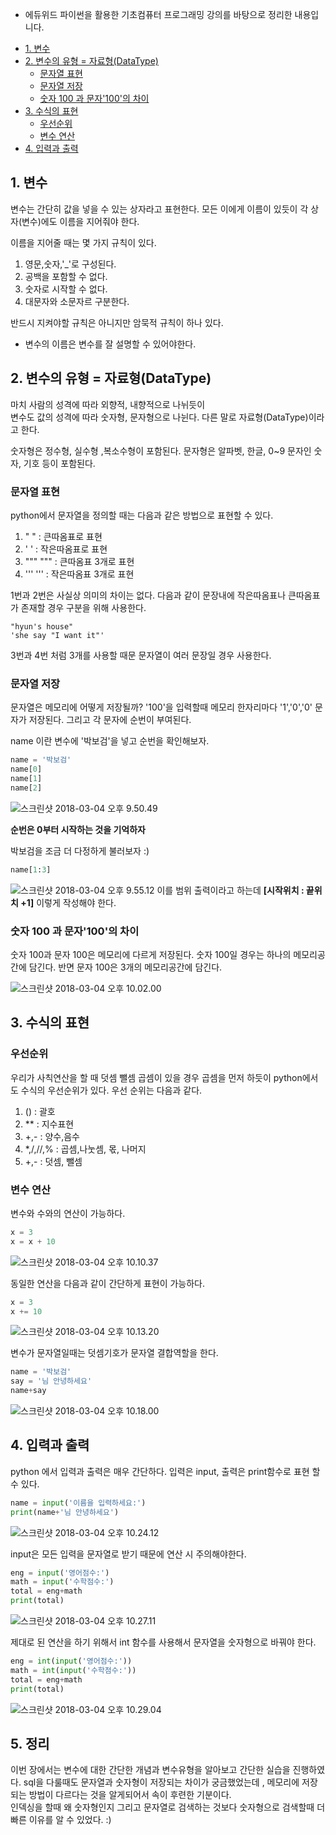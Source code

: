 
- 에듀위드 파이썬을 활용한 기초컴퓨터 프로그래밍 강의를 바탕으로 정리한 내용입니다.


<!-- @import "[TOC]" {cmd="toc" depthFrom=1 depthTo=6 orderedList=false} -->
<!-- code_chunk_output -->

* [1. 변수](#1-변수)
* [2. 변수의 유형 = 자료형(DataType)](#2-변수의-유형-자료형datatype)
	* [문자열 표현](#문자열-표현)
	* [문자열 저장](#문자열-저장)
	* [숫자 100 과 문자'100'의 차이](#숫자-100-과-문자100의-차이)
* [3. 수식의 표현](#3-수식의-표현)
	* [우선순위](#우선순위)
	* [변수 연산](#변수-연산)
* [4. 입력과 출력](#4-입력과-출력)

<!-- /code_chunk_output -->

## 1. 변수

변수는 간단히 값을 넣을 수 있는 상자라고 표현한다. 모든 이에게 이름이 있듯이 각 상자(변수)에도 이름을 지어줘야 한다.

이름을 지어줄 때는 몇 가지 규칙이 있다.
1) 영문,숫자,'_'로 구성된다.
2) 공백을 포함할 수 없다.
3) 숫자로 시작할 수 없다.
4) 대문자와 소문자르 구분한다.

반드시 지켜야할 규칙은 아니지만 암묵적 규칙이 하나 있다.
* 변수의 이름은 변수를 잘 설명할 수 있어야한다.

## 2. 변수의 유형 = 자료형(DataType)

마치 사람의 성격에 따라 외향적, 내향적으로 나뉘듯이   
변수도 값의 성격에 따라 숫자형, 문자형으로 나뉜다.
다른 말로 자료형(DataType)이라고 한다.

숫자형은 정수형, 실수형 ,복소수형이 포함된다.
문자형은 알파벳, 한글, 0~9 문자인 숫자, 기호 등이 포함된다.

### 문자열 표현
python에서 문자열을 정의할 때는 다음과 같은 방법으로 표현할 수 있다.
1) " " : 큰따옴표로 표현
2) ' ' : 작은따옴표로 표현
3) """ """ : 큰따옴표 3개로 표현
4) ''' ''' : 작은따옴표 3개로 표현

1번과 2번은 사실상 의미의 차이는 없다.
다음과 같이 문장내에 작은따옴표나 큰따옴표가 존재할 경우 구분을 위해 사용한다.
```
"hyun's house"
'she say "I want it"'
```

3번과 4번 처럼 3개를 사용할 때문 문자열이 여러 문장일 경우 사용한다.

### 문자열 저장
문자열은 메모리에 어떻게 저장될까?
'100'을 입력할때 메모리 한자리마다 '1','0','0' 문자가 저장된다.
그리고 각 문자에 순번이 부여된다.

name 이란 변수에 '박보검'을 넣고 순번을 확인해보자.
```python
name = '박보검'
name[0]
name[1]
name[2]
```
![스크린샷 2018-03-04 오후 9.50.49](https://i.imgur.com/sf0BvJv.png)

**순번은 0부터 시작하는 것을 기억하자**

박보검을 조금 더 다정하게 불러보자 :)
```python
name[1:3]
```
![스크린샷 2018-03-04 오후 9.55.12](https://i.imgur.com/uSdHzdq.png)
이를 범위 출력이라고 하는데 **[시작위치 : 끝위치 +1]** 이렇게 작성해야 한다.

### 숫자 100 과 문자'100'의 차이

숫자 100과 문자 100은 메모리에 다르게 저장된다.
숫자 100일 경우는 하나의 메모리공간에 담긴다. 반면 문자 100은 3개의 메모리공간에 담긴다.

![스크린샷 2018-03-04 오후 10.02.00](https://i.imgur.com/a9KUcoe.png)

## 3. 수식의 표현

### 우선순위
우리가 사칙연산을 할 때 덧셈 뺄셈 곱셈이 있을 경우 곱셈을 먼저 하듯이 python에서도 수식의 우선순위가 있다. 우선 순위는 다음과 같다.

1. () : 괄호
2. ** : 지수표현
3. +,- : 양수,음수
4. *,/,//,% : 곱셈,나눗셈, 몫, 나머지
5. +,- : 덧셈, 뺄셈

### 변수 연산

변수와 수와의 연산이 가능하다.
```python
x = 3
x = x + 10
```
![스크린샷 2018-03-04 오후 10.10.37](https://i.imgur.com/IFNuOmX.png)

동일한 연산을 다음과 같이 간단하게 표현이 가능하다.
```python
x = 3
x += 10
```
![스크린샷 2018-03-04 오후 10.13.20](https://i.imgur.com/sPhfE22.png)

변수가 문자열일때는 덧셈기호가 문자열 결합역할을 한다.

```python
name = '박보검'
say = '님 안녕하세요'
name+say
```
![스크린샷 2018-03-04 오후 10.18.00](https://i.imgur.com/BRtuvEc.png)


## 4. 입력과 출력
python 에서 입력과 출력은 매우 간단하다.
입력은 input, 출력은 print함수로 표현 할 수 있다.

```python
name = input('이름을 입력하세요:')
print(name+'님 안녕하세요')
```
![스크린샷 2018-03-04 오후 10.24.12](https://i.imgur.com/r89OWce.png)

input은 모든 입력을 문자열로 받기 때문에 연산 시 주의해야한다.
```python
eng = input('영어점수:')
math = input('수학점수:')
total = eng+math
print(total)
```
![스크린샷 2018-03-04 오후 10.27.11](https://i.imgur.com/irWI3KK.png)

제대로 된 연산을 하기 위해서 int 함수를 사용해서 문자열을 숫자형으로 바꿔야 한다.
```python
eng = int(input('영어점수:'))
math = int(input('수학점수:'))
total = eng+math
print(total)
```
![스크린샷 2018-03-04 오후 10.29.04](https://i.imgur.com/8Ixl6kh.png)

## 5. 정리
이번 장에서는 변수에 대한 간단한 개념과 변수유형을 알아보고 간단한 실습을 진행하였다. sql을 다룰때도 문자열과 숫자형이 저장되는 차이가 궁금했었는데 , 메모리에 저장되는 방법이 다르다는 것을 알게되어서 속이 후련한 기분이다.  
인덱싱을 할때 왜 숫자형인지 그리고 문자열로 검색하는 것보다 숫자형으로 검색할때 더 빠른 이유를 알 수 있었다. :)
